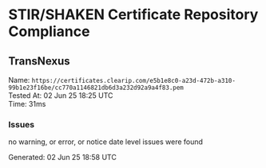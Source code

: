 # STIR/SHAKEN Certificate Repository Compliance

## TransNexus

Name: `https://certificates.clearip.com/e5b1e8c0-a23d-472b-a310-99b1e23f16be/cc770a1146821db6d3a232d92a9a4f83.pem`\
Tested At: 02 Jun 25 18:25 UTC\
Time: 31ms

### Issues

no warning, or error, or notice date level issues were found

Generated: 02 Jun 25 18:58 UTC